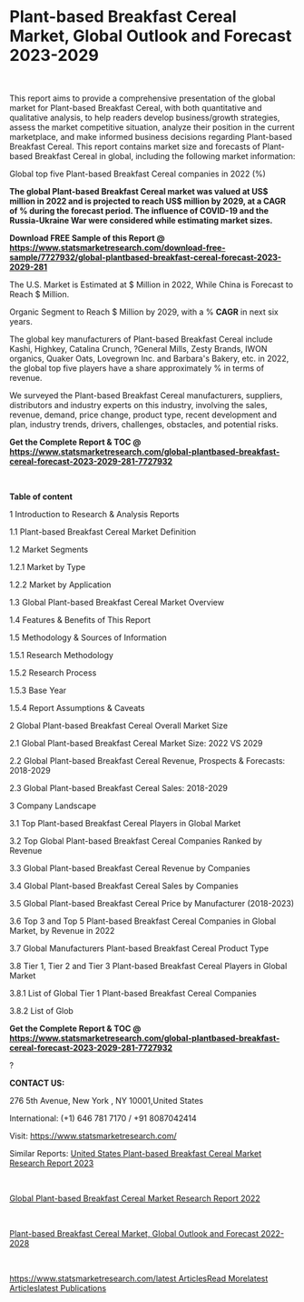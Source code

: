 <h1>Plant-based Breakfast Cereal Market, Global Outlook and Forecast 2023-2029</h1><br/><p>This report aims to provide a comprehensive presentation of the global market for Plant-based Breakfast Cereal, with both quantitative and qualitative analysis, to help readers develop business/growth strategies, assess the market competitive situation, analyze their position in the current marketplace, and make informed business decisions regarding Plant-based Breakfast Cereal. This report contains market size and forecasts of Plant-based Breakfast Cereal in global, including the following market information:</p>
 
 
 
 <p>Global top five Plant-based Breakfast Cereal companies in 2022 (%)</p>
 
 
 
 <p><strong>The global Plant-based Breakfast Cereal market was valued at US$ million in 2022 and is projected to reach US$ million by 2029, at a <strong>CAGR</strong> of % during the forecast period. The influence of COVID-19 and the Russia-Ukraine War were considered while estimating market sizes.</strong></p>
 
 
 
 <p><strong>Download FREE Sample of this Report @ <a href="https://www.statsmarketresearch.com/download-free-sample/7727932/global-plantbased-breakfast-cereal-forecast-2023-2029-281">https://www.statsmarketresearch.com/download-free-sample/7727932/global-plantbased-breakfast-cereal-forecast-2023-2029-281</a></strong></p>
 
 
 
 <p>The U.S. Market is Estimated at $ Million in 2022, While China is Forecast to Reach $ Million.</p>
 
 
 
 <p>Organic Segment to Reach $ Million by 2029, with a % <strong>CAGR</strong> in next six years.</p>
 
 
 
 <p>The global key manufacturers of Plant-based Breakfast Cereal include Kashi, Highkey, Catalina Crunch, ?General Mills, Zesty Brands, IWON organics, Quaker Oats, Lovegrown Inc. and Barbara&#39;s Bakery, etc. in 2022, the global top five players have a share approximately % in terms of revenue.</p>
 
 
 
 <p>We surveyed the Plant-based Breakfast Cereal manufacturers, suppliers, distributors and industry experts on this industry, involving the sales, revenue, demand, price change, product type, recent development and plan, industry trends, drivers, challenges, obstacles, and potential risks.</p>
 
 
 
 <div><b>Get the Complete Report & TOC @ <a href="https://www.statsmarketresearch.com/global-plantbased-breakfast-cereal-forecast-2023-2029-281-7727932">https://www.statsmarketresearch.com/global-plantbased-breakfast-cereal-forecast-2023-2029-281-7727932</a></b></div>
 
 
 
 <p><br />
 
 <b>Table of content</b></p>
 
 
 
 <p>1 Introduction to Research & Analysis Reports<br />
 
 1.1 Plant-based Breakfast Cereal Market Definition<br />
 
 1.2 Market Segments<br />
 
 1.2.1 Market by Type<br />
 
 1.2.2 Market by Application<br />
 
 1.3 Global Plant-based Breakfast Cereal Market Overview<br />
 
 1.4 Features & Benefits of This Report<br />
 
 1.5 Methodology & Sources of Information<br />
 
 1.5.1 Research Methodology<br />
 
 1.5.2 Research Process<br />
 
 1.5.3 Base Year<br />
 
 1.5.4 Report Assumptions & Caveats<br />
 
 2 Global Plant-based Breakfast Cereal Overall Market Size<br />
 
 2.1 Global Plant-based Breakfast Cereal Market Size: 2022 VS 2029<br />
 
 2.2 Global Plant-based Breakfast Cereal Revenue, Prospects & Forecasts: 2018-2029<br />
 
 2.3 Global Plant-based Breakfast Cereal Sales: 2018-2029<br />
 
 3 Company Landscape<br />
 
 3.1 Top Plant-based Breakfast Cereal Players in Global Market<br />
 
 3.2 Top Global Plant-based Breakfast Cereal Companies Ranked by Revenue<br />
 
 3.3 Global Plant-based Breakfast Cereal Revenue by Companies<br />
 
 3.4 Global Plant-based Breakfast Cereal Sales by Companies<br />
 
 3.5 Global Plant-based Breakfast Cereal Price by Manufacturer (2018-2023)<br />
 
 3.6 Top 3 and Top 5 Plant-based Breakfast Cereal Companies in Global Market, by Revenue in 2022<br />
 
 3.7 Global Manufacturers Plant-based Breakfast Cereal Product Type<br />
 
 3.8 Tier 1, Tier 2 and Tier 3 Plant-based Breakfast Cereal Players in Global Market<br />
 
 3.8.1 List of Global Tier 1 Plant-based Breakfast Cereal Companies<br />
 
 3.8.2 List of Glob</p>
 
 
 
 <div><b>Get the Complete Report & TOC @ <a href="https://www.statsmarketresearch.com/global-plantbased-breakfast-cereal-forecast-2023-2029-281-7727932">https://www.statsmarketresearch.com/global-plantbased-breakfast-cereal-forecast-2023-2029-281-7727932</a></b></div>
 
 
 
 <p>? </p>
 
 
 
 <p><b>CONTACT US:</b><br />
 
 276 5th Avenue, New York , NY 10001,United States<br />
 
 International: (+1) 646 781 7170 / +91 8087042414<br />
 
 Visit: <a href="https://www.statsmarketresearch.com/">https://www.statsmarketresearch.com/</a><br />
 
 Similar Reports: <a href="https://www.statsmarketresearch.com/global-plantbased-breakfast-cereal-forecast-2023-2029-281-7727932">United States Plant-based Breakfast Cereal Market Research Report 2023</a><br />
 
 <br />
 
 <a href="https://www.statsmarketresearch.com/global-plantbased-breakfast-cereal-forecast-2023-2029-281-7727932">Global Plant-based Breakfast Cereal Market Research Report 2022</a><br />
 
 <br />
 
 <a href="https://www.statsmarketresearch.com/global-plantbased-breakfast-cereal-forecast-2023-2029-281-7727932">Plant-based Breakfast Cereal Market, Global Outlook and Forecast 2022-2028</a><br />
 
 <br />
 
 <a href="https://gyeongbokgung.com">https://www.statsmarketresearch.com/</a><a href="https://hallyeomaritime.com">latest Articles</a><a href="https://jingwansa.com">Read More</a><a href="https://nguoiviet.jp/">latest Articles</a><a href="https://www.intelmarketresearch.com/">latest Publications</a></p>